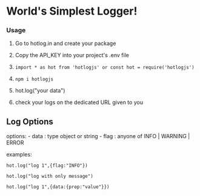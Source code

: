 # World's Simplest Logger! 

### Usage  

1. Go to hotlog.in and create your package 

2. Copy the API_KEY into your project's .env file  

3. `import * as hot from 'hotlogjs' or const hot = require('hotlogjs')`

3. `npm i hotlogjs`

4. hot.log("your data")

5. check your logs on the dedicated URL given to you 


## Log Options 

options: 
    - data : type object or string 
    - flag : anyone of INFO | WARNING | ERROR 

examples:

`hot.log("log 1",{flag:"INFO"})` 

`hot.log("log with only message")`  

`hot.log("log 1",{data:{prop:"value"}})` 

